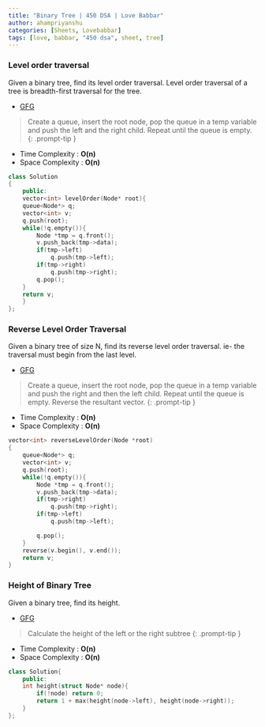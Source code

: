 ```yaml
---
title: "Binary Tree | 450 DSA | Love Babbar"
author: ahampriyanshu
categories: [Sheets, Lovebabbar]
tags: [love, babbar, "450 dsa", sheet, tree]
---
```


### Level order traversal

Given a binary tree, find its level order traversal. Level order traversal of a tree is breadth-first traversal for the tree.

- [GFG](https://practice.geeksforgeeks.org/problems/level-order-traversal/1#)

> Create a queue, insert the root node, pop the queue in a temp variable and push the left and the right child. Repeat until the queue is empty.
> {: .prompt-tip }

- Time Complexity : **O(n)**
- Space Complexity : **O(n)**

```cpp
class Solution
{
    public:
    vector<int> levelOrder(Node* root){
    queue<Node*> q;
    vector<int> v;
    q.push(root);
    while(!q.empty()){
        Node *tmp = q.front();
        v.push_back(tmp->data);
        if(tmp->left)
            q.push(tmp->left);
        if(tmp->right)
            q.push(tmp->right);
        q.pop();
    }
    return v;
    }
};
```

### Reverse Level Order Traversal

Given a binary tree of size N, find its reverse level order traversal. ie- the traversal must begin from the last level.

- [GFG](https://practice.geeksforgeeks.org/problems/reverse-level-order-traversal/1#)

> Create a queue, insert the root node, pop the queue in a temp variable and push the right and then the left child. Repeat until the queue is empty. Reverse the resultant vector.
> {: .prompt-tip }

- Time Complexity : **O(n)**
- Space Complexity : **O(n)**

```cpp
vector<int> reverseLevelOrder(Node *root)
{
    queue<Node*> q;
    vector<int> v;
    q.push(root);
    while(!q.empty()){
        Node *tmp = q.front();
        v.push_back(tmp->data);
        if(tmp->right)
            q.push(tmp->right);
        if(tmp->left)
            q.push(tmp->left);

        q.pop();
    }
    reverse(v.begin(), v.end());
    return v;
}
```

### Height of Binary Tree

Given a binary tree, find its height.

- [GFG](https://practice.geeksforgeeks.org/problems/height-of-binary-tree/1#)

> Calculate the height of the left or the right subtree
> {: .prompt-tip }

- Time Complexity : **O(n)**
- Space Complexity : **O(n)**

```cpp
class Solution{
    public:
    int height(struct Node* node){
        if(!node) return 0;
        return 1 + max(height(node->left), height(node->right));
    }
};
```
